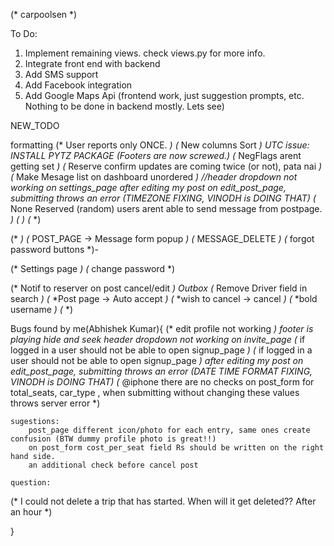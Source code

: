 (* carpoolsen *)

To Do:

1. Implement remaining views. check views.py for more info.
2. Integrate front end with backend
3. Add SMS support
4. Add Facebook integration
5. Add Google Maps Api (frontend work, just suggestion prompts, etc. Nothing to be done in backend mostly. Lets see)


<!-- Rating table not opening but working fine. -->
<!-- Dashboard list in decreasing order. -->
NEW_TODO

formatting
(* User reports only ONCE. *)
(* New columns Sort *)
UTC issue: INSTALL PYTZ PACKAGE
(*Footers are now screwed.*)
(* NegFlags arent getting set *)
(* Reserve confirm updates are coming twice (or not), pata nai *)
(* Make Mesage list on dashboard unordered *)
//header dropdown not working on settings_page
after editing my post on edit_post_page, submitting throws an error (TIMEZONE FIXING, VINODH is DOING THAT)
(* None Reserved (random) users arent able to send message from postpage. *)
(* <!-- REPORT USER --> *)
(* <!-- TEll user about neg flags warning --> *)


(* <!-- EDIT_POST_PAGE --> *)
(* POST_PAGE -> Message form popup *)
(* MESSAGE_DELETE *)
(* forgot password buttons *)-

(* Settings page *)
(* change password *)




(* Notif to reserver on post cancel/edit *)
Outbox
(* Remove Driver field in search *)
(* *Post page -> Auto accept *)
(* *wish to cancel -> cancel *)
(* *bold username *)
(* <!-- Old posts = not changable --> *)

Bugs found by me(Abhishek Kumar){
(* 	edit profile not working *)
	footer is playing hide and seek
	header dropdown not working on invite_page
(*	if logged in a user should not be able to open signup_page *)
(* 	if logged in a user should not be able to open signup_page *)
	after editing my post on edit_post_page, submitting throws an error (DATE TIME FORMAT FIXING, VINODH is DOING THAT)
(* 	@iphone there are no checks on post_form for total_seats, car_type , when submitting without changing these values throws server error *)

	sugestions:
		post_page different icon/photo for each entry, same ones create confusion (BTW dummy profile photo is great!!)
		on post_form cost_per_seat field Rs should be written on the right hand side.
		an additional check before cancel post

	question:
(* 		I could not delete a trip that has started. When will it get deleted?? After an hour *)

}
 
